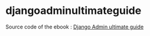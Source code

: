 # djangoadminultimateguide
Source code of the ebook : [Django Admin ultimate guide](https://djangoadminultimateguide.idevotion.fr/)

  
